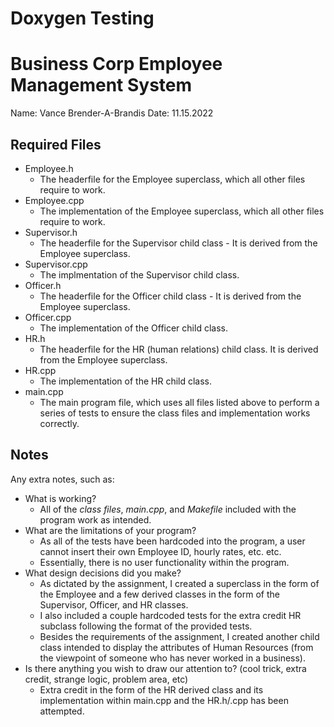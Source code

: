 # Doxygen Testing

# Business Corp Employee Management System
Name: Vance Brender-A-Brandis
Date: 11.15.2022

## Required Files
* Employee.h
  - The headerfile for the Employee superclass, which all other files require to work.
* Employee.cpp
  - The implementation of the Employee superclass, which all other files require to work.
* Supervisor.h
  - The headerfile for the Supervisor child class - It is derived from the Employee superclass.
* Supervisor.cpp
  - The implmentation of the Supervisor child class. 
* Officer.h
  - The headerfile for the Officer child class - It is derived from the Employee superclass.
* Officer.cpp
  - The implementation of the Officer child class.
* HR.h
  - The headerfile for the HR (human relations) child class. It is derived from the Employee superclass.
* HR.cpp
  - The implementation of the HR child class.
* main.cpp
  - The main program file, which uses all files listed above to perform a series of tests to ensure the class files and implementation works correctly.

## Notes
Any extra notes, such as:
* What is working?
  - All of the *class files*, *main.cpp*, and *Makefile* included with the program work as intended.
* What are the limitations of your program?
  - As all of the tests have been hardcoded into the program, a user cannot insert their own Employee ID, hourly rates, etc. etc.
  - Essentially, there is no user functionality within the program.
* What design decisions did you make?
  - As dictated by the assignment, I created a superclass in the form of the Employee and a few derived classes in the form of the Supervisor, Officer, and HR classes.
  - I also included a couple hardcoded tests for the extra credit HR subclass following the format of the provided tests.
  - Besides the requirements of the assignment, I created another child class intended to display the attributes of Human Resources (from the viewpoint of someone who has never worked in a business). 
* Is there anything you wish to draw our attention to? (cool trick, extra credit, strange logic, problem area, etc)
  - Extra credit in the form of the HR derived class and its implementation within main.cpp and the HR.h/.cpp has been attempted.

